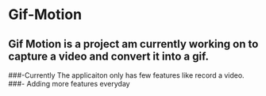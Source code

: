 # Gif-Motion


## Gif Motion is a project am currently working on to capture a video and convert it into a gif. 

###-Currently The applicaiton only has few features like record a video.
###- Adding more features everyday 
